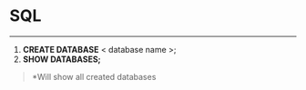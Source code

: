 # SQL
***
1. **CREATE DATABASE** < database name >;
2. **SHOW DATABASES;** 
>*Will show all created databases
